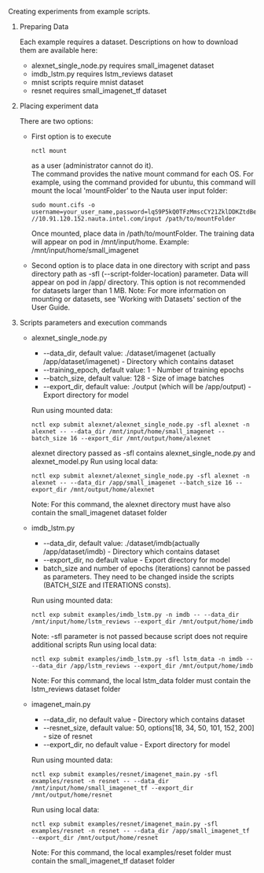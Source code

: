 Creating experiments from example scripts.


1. Preparing Data

    Each example requires a dataset.  Descriptions on how to download them are available here:
    
    -   alexnet_single_node.py requires small_imagenet dataset
    -   imdb_lstm.py requires lstm_reviews dataset
    -   mnist scripts require mnist dataset
    -   resnet requires small_imagenet_tf dataset

2. Placing experiment data

    There are two options:
    -   First option is to execute
            
            nctl mount
        as a user (administrator cannot do it).  
        The command provides the native mount command for each OS.
        For example, using the command provided for ubuntu, this command will mount the local 'mountFolder' to the Nauta user input folder:
        
            sudo mount.cifs -o username=your_user_name,password=lqS9P5kQ0TFzMmscCY21ZklDDKZtdBeH,rw,uid=10001 //10.91.120.152.nauta.intel.com/input /path/to/mountFolder
    
        Once mounted, place data in /path/to/mountFolder.  The training data will appear on pod in /mnt/input/home.
        Example: /mnt/input/home/small_imagenet
    
    -   Second option is to place data in one directory with script and pass directory path as -sfl (--script-folder-location) parameter.
        Data will appear on pod in /app/ directory. This option is not recommended for datasets larger than 1 MB.
    Note: For more information on mounting or datasets, see 'Working with Datasets' section of the User Guide.  

3. Scripts parameters and execution commands

    -   alexnet_single_node.py
        -    --data_dir, default value: ./dataset/imagenet (actually /app/dataset/imagenet) - Directory which contains dataset
        -    --training_epoch, default value: 1 - Number of training epochs
        -    --batch_size, default value: 128 - Size of image batches
        -    --export_dir, default value: ./output (which will be /app/output) - Export directory for model  
    
        Run using mounted data:
        
            nctl exp submit alexnet/alexnet_single_node.py -sfl alexnet -n alexnet -- --data_dir /mnt/input/home/small_imagenet --batch_size 16 --export_dir /mnt/output/home/alexnet
            
        alexnet directory passed as -sfl contains alexnet_single_node.py and alexnet_model.py
        Run using local data:
        
            nctl exp submit alexnet/alexnet_single_node.py -sfl alexnet -n alexnet -- --data_dir /app/small_imagenet --batch_size 16 --export_dir /mnt/output/home/alexnet
            
        Note: For this command, the alexnet directory must have also contain the small_imagenet dataset folder

   -    imdb_lstm.py
        -   --data_dir, default value: ./dataset/imdb(actually /app/dataset/imdb) - Directory which contains dataset
        -   --export_dir, no default value - Export directory for model
        -   batch_size and number of epochs (iterations) cannot be passed as parameters. They need to be changed inside the scripts (BATCH_SIZE and ITERATIONS consts).
   
        Run using mounted data:
        
            nctl exp submit examples/imdb_lstm.py -n imdb -- --data_dir /mnt/input/home/lstm_reviews --export_dir /mnt/output/home/imdb
            
        Note: -sfl parameter is not passed because script does not require additional scripts
        Run using local data:
        
            nctl exp submit examples/imdb_lstm.py -sfl lstm_data -n imdb -- --data_dir /app/lstm_reviews --export_dir /mnt/output/home/imdb
            
        Note: For this command, the local lstm_data folder must contain the lstm_reviews dataset folder

   -    imagenet_main.py
        -   --data_dir, no default value - Directory which contains dataset
        -   --resnet_size, default value: 50, options[18, 34, 50, 101, 152, 200] - size of resnet
        -   --export_dir, no default value - Export directory for model
    
        Run using mounted data:
        
            nctl exp submit examples/resnet/imagenet_main.py -sfl examples/resnet -n resnet -- --data_dir /mnt/input/home/small_imagenet_tf --export_dir /mnt/output/home/resnet
            
        Run using local data:
        
            nctl exp submit examples/resnet/imagenet_main.py -sfl examples/resnet -n resnet -- --data_dir /app/small_imagenet_tf --export_dir /mnt/output/home/resnet
            
        Note: For this command, the local examples/reset folder must contain the small_imagenet_tf dataset folder
